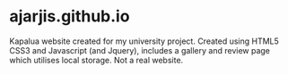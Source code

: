 # ajarjis.github.io
Kapalua website created for my university project. Created using HTML5 CSS3 and Javascript (and Jquery), includes a gallery and review page which utilises local storage. Not a real website.

